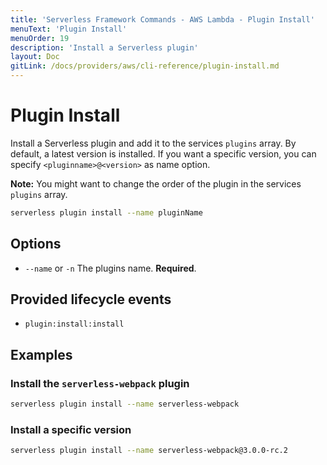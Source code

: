 ```yaml
---
title: 'Serverless Framework Commands - AWS Lambda - Plugin Install'
menuText: 'Plugin Install'
menuOrder: 19
description: 'Install a Serverless plugin'
layout: Doc
gitLink: /docs/providers/aws/cli-reference/plugin-install.md
---
```


# Plugin Install

Install a Serverless plugin and add it to the services `plugins` array. By default, a latest version is installed.
If you want a specific version, you can specify `<pluginname>@<version>` as name option.

**Note:** You might want to change the order of the plugin in the services `plugins` array.

```bash
serverless plugin install --name pluginName
```

## Options
- `--name` or `-n` The plugins name. **Required**.

## Provided lifecycle events
- `plugin:install:install`

## Examples

### Install the `serverless-webpack` plugin

```bash
serverless plugin install --name serverless-webpack
```

### Install a specific version

```bash
serverless plugin install --name serverless-webpack@3.0.0-rc.2
```
